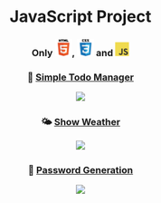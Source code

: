 <div align='center'><h1>JavaScript Project</h1>
<h3>Only <img src="https://raw.githubusercontent.com/devicons/devicon/master/icons/html5/html5-original-wordmark.svg" alt="html5" width="30" height="30"/>, <img src="https://raw.githubusercontent.com/devicons/devicon/master/icons/css3/css3-original-wordmark.svg" alt="css3" width="30" height="30"/> and <img src="https://raw.githubusercontent.com/devicons/devicon/master/icons/javascript/javascript-original.svg" alt="javascript" width="25" height="25"/></h3>
  
    
### 📃 [Simple Todo Manager](https://codepen.io/iamdennshi/pen/qBMxZer)
<img height='420px' src='https://github.com/iamdennshi/javascript-projects/assets/89966869/dfc373a1-0819-4664-92c8-9a5ef7a66cb7'>

### 🌤 [Show Weather](https://codepen.io/iamdennshi/pen/GRXQqgG)
 <img height='420px' src='https://github.com/iamdennshi/javascript-projects/assets/89966869/d426f796-50fc-4c82-8053-89ef110c6fd3'>
 
### 🔑 [Password Generation](https://codepen.io/iamdennshi/pen/XWPZKmK)
 <img height='420px' src='https://github.com/iamdennshi/javascript-projects/assets/89966869/9c037c40-aff3-4c89-8196-5691325a59f9'>
</div>
